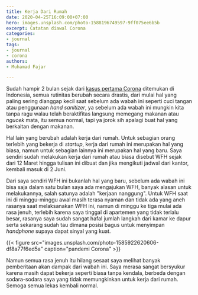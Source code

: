 ```yaml
---
title: Kerja Dari Rumah
date: 2020-04-25T16:09:00+07:00
hero: images.unsplash.com/photo-1588196749597-9ff075ee6b5b
excerpt: Catatan diawal Corona
categories:
- journal
tags:
- journal
- corona
authors:
- Muhamad Fajar

---
```

Sudah hampir 2 bulan sejak dari [kasus pertama Corona](https://nasional.kompas.com/read/2020/03/03/06314981/fakta-lengkap-kasus-pertama-virus-corona-di-indonesia?page=all) ditemukan di Indonesia, semua rutinitas berubah secara drastis, dari mulai hal yang paling sering dianggap kecil saat sebelum ada wabah ini seperti cuci tangan atau penggunaan _hand sanitizer_, ya sebelum ada wabah ini mungkin kita tanpa ragu walau telah beraktifitas langsung memegang makanan atau _ngucek_ mata, itu semua normal, tapi ya jorok sih apalagi buat hal yang berkaitan dengan makanan.

Hal lain yang berubah adalah kerja dari rumah. Untuk sebagian orang terlebih yang bekerja di _startup_, kerja dari rumah ini merupakan hal yang biasa, namun untuk sebagian lainnya ini merupakan hal yang baru. Saya sendiri sudah melakukan kerja dari rumah atau biasa disebut WFH sejak dari 12 Maret hingga tulisan ini dibuat dan jika mengikuti jadwal dari kantor, kembali masuk di 2 Juni.

Dari saya sendiri WFH ini bukanlah hal yang baru, sebelum ada wabah ini bisa saja dalam satu bulan saya ada mengajukan WFH, banyak alasan untuk melakukannya, salah satunya adalah "kerjaan nanggung". Untuk WFH saat ini di minggu-minggu awal masih terasa nyaman dan tidak ada yang aneh rasanya saat melaksanakan WFH ini, namun di minggu ke tiga mulai ada rasa jenuh, terlebih karena saya tinggal di apartemen yang tidak terlalu besar, rasanya saya sudah sangat hafal jumlah langkah dari kamar ke dapur serta sekarang sudah tau dimana posisi bagus untuk menyimpan _handphone_ supaya dapat sinyal yang kuat.

{{< figure src="images.unsplash.com/photo-1585922620606-df8a77f6ed5a" caption="pandemi Corona" >}}

Namun semua rasa jenuh itu hilang sesaat saya melihat banyak pemberitaan akan dampak dari wabah ini. Saya merasa sangat bersyukur karena masih dapat bekerja seperti biasa tanpa kendala, berbeda dengan sodara-sodara saya yang tidak memungkinkan untuk kerja dari rumah. Semoga semua lekas kembali normal.
